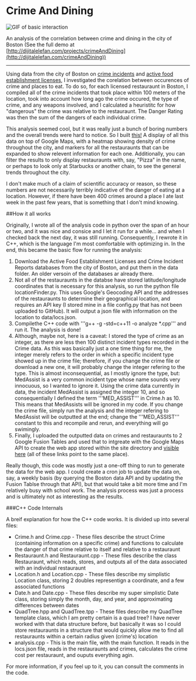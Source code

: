 # Crime And Dining
![GIF of basic interaction](http://dijitalelefan.com/images/github/PizzaPreview.gif)


An analysis of the correlation between crime and dining in the city of Boston
(See the full demo at [http://dijitalelefan.com/projects/crimeAndDining](http://dijitalelefan.com/crimeAndDining))

-----
Using data from the city of Boston on [crime incidents](https://data.cityofboston.gov/Public-Safety/Crime-Incident-Reports/7cdf-6fgx) and [active food establishment licenses](https://data.cityofboston.gov/Permitting/Active-Food-Establishment-Licenses/gb6y-34cq), I investigated the corelation between occurences of crime and places to eat. To do so, for each licensed restauraunt in Boston, I compiled all of the crime incidents that took place within 100 meters of the location, took into account how long ago the crime occured, the type of crime, and any weapons involved, and I calculated a heuristitc for how "dangerous" the crime was relative to the restauraunt. The Danger Rating was then the sum of the dangers of each individual crime.

This analysis seemed cool, but it was really just a bunch of boring numbers and the overall trends were hard to notice. So I built [this!](http://dijitalelefan.com/projects/crimeAndDining) A display of all this data on top of Google Maps, with a heatmap showing density of crime throughout the city, and markers for all the restauraunts that can be expanded to show relevent information for each one. Additionally, you can filter the results to only display restauraunts with, say, "Pizza" in the name, or perhaps to look only at Starbucks or another chain, to see the general trends throughout the city. 

I don't make much of a claim of scientific accuracy or reason, so these numbers are not necessarily terribly indicative of the danger of eating at a location. However, if there have been 400 crimes around a place I ate last week in the past few years, that is something that I don't mind knowing.

##How it all works

Originally, I wrote all of the analysis code in python over the span of an hour or two, and it was nice and consice and I let it run for a while... and when I checked back the next day, it was still running. Consequently, I rewrote it in C++, which is the language I'm most comfortable with optimizing in. In the end, this became the basic flow for running the analysis:

1. Download the Active Food Establishment Licenses and Crime Incident Reports databases from the city of Boston, and put them in the data folder. An older versoin of the databases ar already there.
2. Not all of the restauraunts in the databse have stored latitude/longitude coordinates that is necessary for this analysis, so run the python file locationFinder.py. This uses Google's Geocoding API and the addresses of the restauraunts to determine their geographical location, and requires an API key (I stored mine in a file config.py that has not been uploaded to GitHub). It will output a json file with information on the location to data/locs.json.
3. Compilethe C++ code with '''g++ -g -std=c++11 -o analyze *.cpp''' and run it. The analysis is done!
4. Although, maybe not, here is a caveat: I stored the type of crime as an integer, as there are less then 100 distinct incident types recorded in the Crime data. As this was basically just a one time thing for me, the integer merely refers to the order in which a specific incident type showed up in the crime file; therefore, if you change the crime file or download a new one, it will probably change the integer refering to the type. This is almost inconsequential, as I mostly ignore the type, but: MedAssist is a very common incident type whose name sounds very innocuous, so I wanted to ignore it. Using the crime data currently in data, the incident MedAssist is assigned the integer 10, and so consequentially I defined the term '''MED\_ASSIST''' in Crime.h as 10. This means that MedAssists will be ignored in my code. If you change the crime file, simply run the analysis and the integer refering to MedAssist will be outputted at the end; change the '''MED\_ASSIST''' constant to this and recompile and rerun, and everything will go swimingly.
5. Finally, I uploaded the outputted data on crimes and restauraunts to 2 Google Fusion Tables and used that to intgreate with the Google Maps API to create the web app stored within the site directory and [visible here](http://dijitalelefan.com/crimeAndDining) (all of these links point to the same place).

Really though, this code was mostly just a one-off thing to run to generate the data for the web app. I could create a cron job to update the data on, say, a weekly basis (by querying the Boston data API and by updating the Fusion Tablse through that API), but that would take a bit more time and I'm relatively busy with school work. The analysis process was just a process and is ultimately not as interesting as the results.

###C++ Code Internals

A breif explanation for how the C++ code works. It is divided up into several files:
* Crime.h and Crime.cpp - These files describe the struct Crime (containing information on a specific crime) and functions to calculate the danger of that crime relative to itself and relative to a restauraunt
* Restauraunt.h and Restauraunt.cpp - These files describe the class Restauraunt, which reads, stores, and outputs all of the data associated with an individual restauraunt
* Location.h and Location.cpp - These files describe my simplistic Location class, storing 2 doubles representign a coordinate, and a few associated functions
* Date.h and Date.cpp - These files describe my super simplistic Date class, storing simply the month, day, and year, and approximating differences between dates
* QuadTree.hpp and QuadTree.tpp - These files describe my QuadTree template class, which I am pretty certain is a quad tree? I have never worked with that data structure before, but basically it was so I could store restauraunts in a structure that would quickly allow me to find all restauraunts within a certain radius given (crime's) location
* analysis.cpp - This is the main file, with the main function. It reads in the locs.json file, reads in the restauraunts and crimes, calculates the crime cost per restauraunt, and ouputs everything agin.


For more information, if you feel up to it, you can consult the comments in the code.
